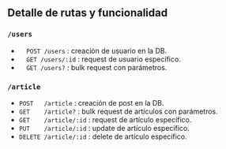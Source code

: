 ## Detalle de rutas y funcionalidad

### `/users`

- `  POST /users`    :  creación de usuario en la DB.
- `  GET /users/:id` :  request de usuario específico.
- `  GET /users?`    :  bulk request con parámetros.

### `/article`

- `POST   /article`     : creación de post en la DB. 
- `GET    /article?`    : bulk request de artículos con parámetros.
- `GET    /article/:id` : request de artículo específico.
- `PUT    /article/:id` : update de artículo específico.
- `DELETE /article/:id` : delete de artículo específico.